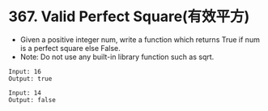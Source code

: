 # 367. Valid Perfect Square(有效平方)
* Given a positive integer num, write a function which returns True if num is a perfect square else False.
* Note: Do not use any built-in library function such as sqrt.
```text
Input: 16
Output: true

Input: 14
Output: false
```
